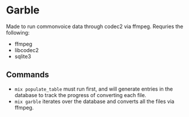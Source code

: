 # Garble

Made to run commonvoice data through codec2 via ffmpeg. Requries the following:
* ffmpeg
* libcodec2
* sqlite3

## Commands
* `mix populate_table` must run first, and will generate entries in the database to track the progress of converting each file.
* `mix garble` iterates over the database and converts all the files via ffmpeg.
